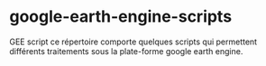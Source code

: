 # google-earth-engine-scripts
GEE script 
ce répertoire comporte quelques scripts qui permettent différents traitements sous la plate-forme google earth engine.
